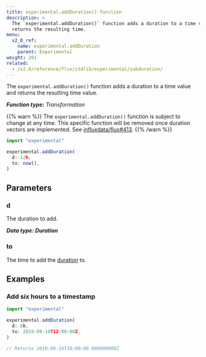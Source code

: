 ```yaml
---
title: experimental.addDuration() function
description: >
  The `experimental.addDuration()` function adds a duration to a time value and
  returns the resulting time.
menu:
  v2_0_ref:
    name: experimental.addDuration
    parent: Experimental
weight: 201
related:
  - /v2.0/reference/flux/stdlib/experimental/subduration/
---
```


The `experimental.addDuration()` function adds a duration to a time value and
returns the resulting time value.

_**Function type:** Transformation_

{{% warn %}}
The `experimental.addDuration()` function is subject to change at any time.
This specific function will be removed once duration vectors are implemented.
See [influxdata/flux#413](https://github.com/influxdata/flux/issues/413).
{{% /warn %}}

```js
import "experimental"

experimental.addDuration(
  d: 12h,
  to: now(),
)
```

## Parameters

### d
The duration to add.

_**Data type: Duration**_

### to
The time to add the [duration](#d) to.

## Examples

### Add six hours to a timestamp
```js
import "experimental"

experimental.addDuration(
  d: 6h,
  to: 2019-09-16T12:00:00Z,
)

// Returns 2019-09-16T18:00:00.000000000Z
```
